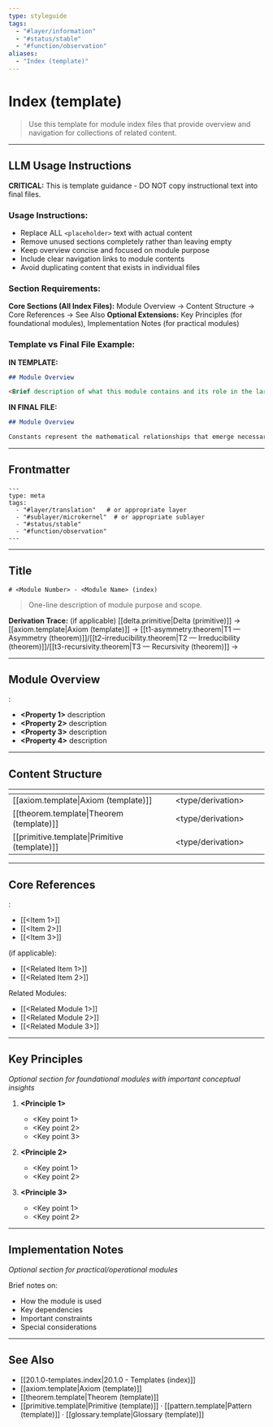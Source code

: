 ```yaml
---
type: styleguide
tags:
  - "#layer/information"
  - "#status/stable"
  - "#function/observation"
aliases:
  - "Index (template)"
---
```


# Index (template)

> Use this template for module index files that provide overview and navigation for collections of related content.

---

## LLM Usage Instructions

**CRITICAL:** This is template guidance - DO NOT copy instructional text into final files.

### Usage Instructions:
- Replace ALL `<placeholder>` text with actual content
- Remove unused sections completely rather than leaving empty
- Keep overview concise and focused on module purpose
- Include clear navigation links to module contents
- Avoid duplicating content that exists in individual files

### Section Requirements:
**Core Sections (All Index Files):** Module Overview → Content Structure → Core References → See Also
**Optional Extensions:** Key Principles (for foundational modules), Implementation Notes (for practical modules)

### Template vs Final File Example:

**IN TEMPLATE:**
```markdown
## Module Overview

<Brief description of what this module contains and its role in the larger system>
```

**IN FINAL FILE:**
```markdown
## Module Overview

Constants represent the mathematical relationships that emerge necessarily from the foundational axioms and theorems.
```

---

## Frontmatter

```
---
type: meta
tags:
  - "#layer/translation"   # or appropriate layer
  - "#sublayer/microkernel"  # or appropriate sublayer
  - "#status/stable"
  - "#function/observation"
---
```

---

## Title

`# <Module Number> - <Module Name> (index)`

> One-line description of module purpose and scope.

**Derivation Trace:** (if applicable) [[delta.primitive|Delta (primitive)]] → [[axiom.template|Axiom (template)]] → [[t1-asymmetry.theorem|T1 — Asymmetry (theorem)]]/[[t2-irreducibility.theorem|T2 — Irreducibility (theorem)]]/[[t3-recursivity.theorem|T3 — Recursivity (theorem)]] → <module contents>

---

## Module Overview

<Brief description of what this module contains and its role in the larger system>

<Description of what each item in the module provides>:
- **<Property 1>** description
- **<Property 2>** description
- **<Property 3>** description
- **<Property 4>** description

---

## Content Structure

| <Item> | <Classification> | <Role> | <Key Property> |
|--------|-----------------|--------|----------------|
| [[axiom.template\|Axiom (template)]] | <type/derivation> | <purpose> | <distinguishing feature> |
| [[theorem.template\|Theorem (template)]] | <type/derivation> | <purpose> | <distinguishing feature> |
| [[primitive.template\|Primitive (template)]] | <type/derivation> | <purpose> | <distinguishing feature> |

<Additional explanatory text if needed about classification or patterns>

---

## Core References

<Category>:
- [[<Item 1>]]
- [[<Item 2>]]
- [[<Item 3>]]

<Related Category> (if applicable):
- [[<Related Item 1>]]
- [[<Related Item 2>]]

Related Modules:
- [[<Related Module 1>]]
- [[<Related Module 2>]]
- [[<Related Module 3>]]

---

## Key Principles

*Optional section for foundational modules with important conceptual insights*

1. **<Principle 1>**
   - <Key point 1>
   - <Key point 2>
   - <Key point 3>

2. **<Principle 2>**
   - <Key point 1>
   - <Key point 2>

3. **<Principle 3>**
   - <Key point 1>
   - <Key point 2>

<Link to additional guidance if needed>

---

## Implementation Notes

*Optional section for practical/operational modules*

Brief notes on:
- How the module is used
- Key dependencies
- Important constraints
- Special considerations

---

## See Also

- [[20.1.0-templates.index|20.1.0 - Templates (index)]]
- [[axiom.template|Axiom (template)]]
- [[theorem.template|Theorem (template)]]
- [[primitive.template|Primitive (template)]] · [[pattern.template|Pattern (template)]] · [[glossary.template|Glossary (template)]]
